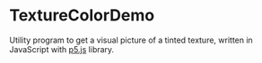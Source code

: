 # TextureColorDemo
Utility program to get a visual picture of a tinted texture, written in JavaScript with [p5.js](https://p5js.org/) library.
